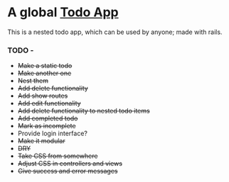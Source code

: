 # A global [Todo App](http://todo.vedipen.com)

This is a nested todo app, which can be used by anyone; made with rails.

### TODO -

* ~~Make a static todo~~
* ~~Make another one~~
* ~~Nest them~~
* ~~Add delete functionality~~
* ~~Add show routes~~
* ~~Add edit functionality~~
* ~~Add delete functionality to nested todo items~~
* ~~Add completed todo~~
* ~~Mark as incomplete~~
* Provide login interface?
* ~~Make it modular~~
* ~~DRY~~
* ~~Take CSS from somewhere~~
* ~~Adjust CSS in controllers and views~~
* ~~Give success and error messages~~




